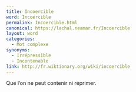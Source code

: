 ```yaml
---
title: Incoercible
word: Incoercible
permalink: Incoercible.html
canonical: https://lachal.neamar.fr/Incoercible
layout: word
categories:
  - Mot complexe
synonyms:
  - Irrépressible
  - Incontenable
link: http://fr.wiktionary.org/wiki/incoercible
---
```


Que l’on ne peut contenir ni réprimer.

